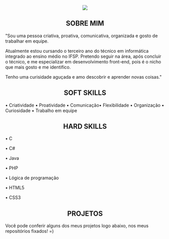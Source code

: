 



<p align="center">
 <img src= "https://media.discordapp.net/attachments/816888490955636747/864915060622098472/Ola_eu_Sou_a_Amanda.png?width=840&height=473  width="500"/>
       </p>
       
       
 <h2 align="center" color = "red" >SOBRE MIM</h2>
 
 "Sou uma pessoa criativa, proativa, comunicativa, organizada e gosto de trabalhar em equipe. 
 
Atualmente estou cursando o terceiro ano do técnico em informática integrado ao ensino médio no IFSP. Pretendo seguir na área, após concluir o técnico, e me especializar em desenvolvimento front-end, pois é o nicho que mais gosto e me identifico.

Tenho uma curisidade aguçada e amo descobrir e aprender novas coisas."
      

<h2 align="center" > SOFT SKILLS</h2>

<p align="center">

• Criatividade • Proatividade • Comunicação• Flexibilidade • Organização • Curiosidade • Trabalho em equipe
</p>
<h2 align="center" >HARD SKILLS</h2>

 • C

 • C#

 • Java 

 • PHP

 • Lógica de programação

 • HTML5

 • CSS3



<h2 align="center" >PROJETOS</h2>

Você pode conferir alguns dos meus projetos logo abaixo, nos meus repositórios fixados! =)
